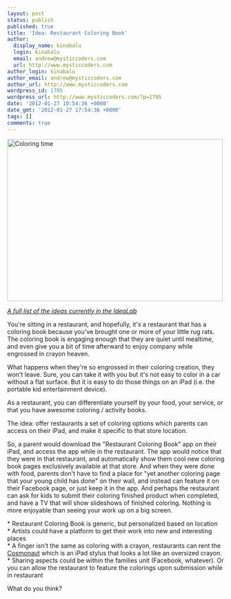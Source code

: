 ```yaml
---
layout: post
status: publish
published: true
title: 'Idea: Restaurant Coloring Book'
author:
  display_name: kinabalu
  login: kinabalu
  email: andrew@mysticcoders.com
  url: http://www.mysticcoders.com
author_login: kinabalu
author_email: andrew@mysticcoders.com
author_url: http://www.mysticcoders.com
wordpress_id: 1795
wordpress_url: http://www.mysticcoders.com/?p=1795
date: '2012-01-27 10:54:36 +0000'
date_gmt: '2012-01-27 17:54:36 +0000'
tags: []
comments: true
---
```

<p><a href="http://www.flickr.com/photos/dacotahsgirl/474468038/" target="_blank" title="Coloring time by dacotahsgirl, on Flickr"><img src="http://farm1.staticflickr.com/178/474468038_131b56a314.jpg" width="500" height="375" alt="Coloring time"></a></p>
<p><a href="http://www.mysticcoders.com/idea-lab/"><em>A full list of the ideas currently in the IdeaLab</em></a></p>
<p>You're sitting in a restaurant, and hopefully, it's a restaurant that has a coloring book because you've brought one or more of your little rug rats.  The coloring book is engaging enough that they are quiet until mealtime, and even give you a bit of time afterward to enjoy company while engrossed in crayon heaven.</p>
<p>What happens when they're so engrossed in their coloring creation, they won't leave.  Sure, you can take it with you but it's not easy to color in a car without a flat surface.  But it is easy to do those things on an iPad (i.e. the portable kid entertainment device).</p>
<p>As a restaurant, you can differentiate yourself by your food, your service, or that you have awesome coloring / activity books.</p>
<p>The idea: offer restaurants a set of coloring options which parents can access on their iPad, and make it specific to that store location.  </p>
<p>So, a parent would download the "Restaurant Coloring Book" app on their iPad, and access the app while in the restaurant.  The app would notice that they were in that restaurant, and automatically show them cool new coloring book pages exclusively available at that store.  And when they were done with food, parents don't have to find a place for "yet another coloring page that your young child has done" on their wall, and instead can feature it on their Facebook page, or just keep it in the app.  And perhaps the restaurant can ask for kids to submit their coloring finished product when completed, and have a TV that will show slideshows of finished coloring.  Nothing is more enjoyable than seeing your work up on a big screen.</p>
<p>* Restaurant Coloring Book is generic, but personalized based on location<br />
* Artists could have a platform to get their work into new and interesting places<br />
* A finger isn't the same as coloring with a crayon, restaurants can rent the <a href="http://www.studioneat.com/products/cosmonaut">Cosmonaut</a> which is an iPad stylus that looks a lot like an oversized crayon.<br />
* Sharing aspects could be within the families unit (Facebook, whatever).  Or you can allow the restaurant to feature the colorings upon submission while in restaurant</p>
<p>What do you think?</p>
